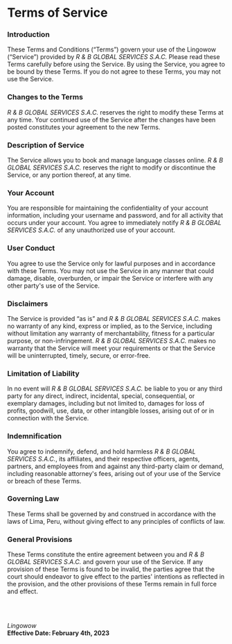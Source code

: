 # Terms of Service

### Introduction
These Terms and Conditions (“Terms”) govern your use of the Lingowow (“Service”) provided by *R & B GLOBAL SERVICES S.A.C.* Please read these Terms carefully before using the Service. By using the Service, you agree to be bound by these Terms. If you do not agree to these Terms, you may not use the Service.

### Changes to the Terms
*R & B GLOBAL SERVICES S.A.C.* reserves the right to modify these Terms at any time. Your continued use of the Service after the changes have been posted constitutes your agreement to the new Terms.

### Description of Service
The Service allows you to book and manage language classes online. *R & B GLOBAL SERVICES S.A.C.* reserves the right to modify or discontinue the Service, or any portion thereof, at any time.

### Your Account
You are responsible for maintaining the confidentiality of your account information, including your username and password, and for all activity that occurs under your account. You agree to immediately notify *R & B GLOBAL SERVICES S.A.C.* of any unauthorized use of your account.

### User Conduct
You agree to use the Service only for lawful purposes and in accordance with these Terms. You may not use the Service in any manner that could damage, disable, overburden, or impair the Service or interfere with any other party's use of the Service.

### Disclaimers
The Service is provided “as is” and *R & B GLOBAL SERVICES S.A.C.* makes no warranty of any kind, express or implied, as to the Service, including without limitation any warranty of merchantability, fitness for a particular purpose, or non-infringement. *R & B GLOBAL SERVICES S.A.C.* makes no warranty that the Service will meet your requirements or that the Service will be uninterrupted, timely, secure, or error-free.

### Limitation of Liability
In no event will *R & B GLOBAL SERVICES S.A.C.* be liable to you or any third party for any direct, indirect, incidental, special, consequential, or exemplary damages, including but not limited to, damages for loss of profits, goodwill, use, data, or other intangible losses, arising out of or in connection with the Service.

### Indemnification
You agree to indemnify, defend, and hold harmless *R & B GLOBAL SERVICES S.A.C.*, its affiliates, and their respective officers, agents, partners, and employees from and against any third-party claim or demand, including reasonable attorney's fees, arising out of your use of the Service or breach of these Terms.

### Governing Law
These Terms shall be governed by and construed in accordance with the laws of Lima, Peru, without giving effect to any principles of conflicts of law.

### General Provisions
These Terms constitute the entire agreement between you and *R & B GLOBAL SERVICES S.A.C.* and govern your use of the Service. If any provision of these Terms is found to be invalid, the parties agree that the court should endeavor to give effect to the parties' intentions as reflected in the provision, and the other provisions of these Terms remain in full force and effect.

<br>
<br>

*Lingowow*<br>
**Effective Date: February 4th, 2023**